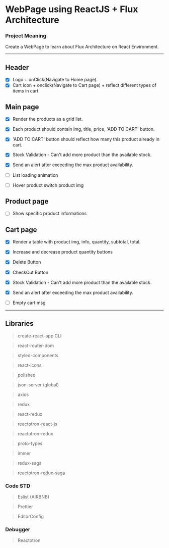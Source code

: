 # WebPage using ReactJS + Flux Architecture
### Project Meaning
Create a WebPage to learn about Flux Architecture on React Environment.


----
## Header
- [x] Logo + onClick(Navigate to Home page).
- [x] Cart icon + onclick(Navigate to Cart page) + reflect different types of items in cart.

## Main page
- [x] Render the products as a grid list.
- [x] Each product should contain img, title, price, 'ADD TO CART' button.
- [x] 'ADD TO CART' button should reflect how many this product already in cart.
- [x] Stock Validation - Can't add more product than the available stock.
- [x] Send an alert after exceeding the max product availability.
- [ ] List loading animation
- [ ] Hover product switch product img


## Product page
- [ ] Show specific product informations

## Cart page
- [x] Render a table with product img, info, quantity, subtotal, total.
- [x] Increase and decrease product quantity buttons
- [x] Delete Button
- [x] CheckOut Button
- [x] Stock Validation - Can't add more product than the available stock.
- [x] Send an alert after exceeding the max product availability.
- [ ] Empty cart msg


----


## Libraries
> create-react-app CLI

> react-router-dom

> styled-components

> react-icons

> polished

> json-server (global)

> axios

> redux

> react-redux

> reactotron-react-js

> reactotron-redux

> proto-types

> immer

> redux-saga

> reactotron-redux-saga

### Code STD
> Eslist (AIRBNB)

> Prettier

> EditorConfig

### Debugger

> Reactotron
